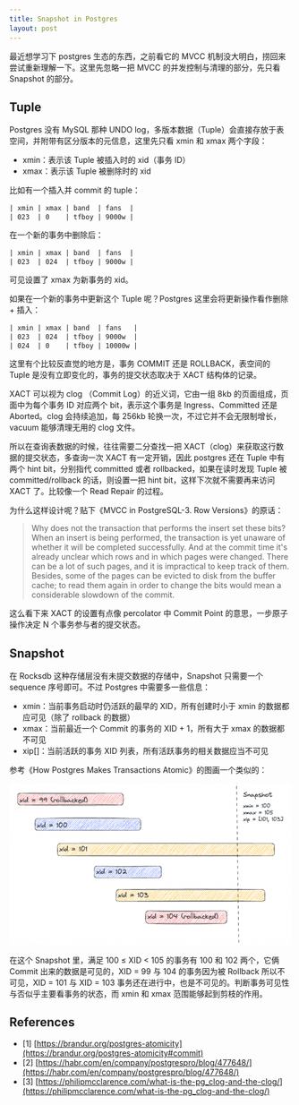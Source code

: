 ```yaml
---
title: Snapshot in Postgres
layout: post
---
```


最近想学习下 postgres 生态的东西，之前看它的 MVCC 机制没大明白，捞回来尝试重新理解一下。这里先忽略一把 MVCC 的并发控制与清理的部分，先只看 Snapshot 的部分。

## Tuple

Postgres 没有 MySQL 那种 UNDO log，多版本数据（Tuple）会直接存放于表空间，并附带有区分版本的元信息，这里先只看 xmin 和 xmax 两个字段：

- xmin：表示该 Tuple 被插入时的 xid（事务 ID）
- xmax：表示该 Tuple 被删除时的 xid

比如有一个插入并 commit 的 tuple：

```
| xmin | xmax | band  | fans  |
| 023  | 0    | tfboy | 9000w |
```

在一个新的事务中删除后：

```
| xmin | xmax | band  | fans  |
| 023  | 024  | tfboy | 9000w |
```

可见设置了 xmax 为新事务的 xid。

如果在一个新的事务中更新这个 Tuple 呢？Postgres 这里会将更新操作看作删除 + 插入：

```
| xmin | xmax | band  | fans   |
| 023  | 024  | tfboy | 9000w  |
| 024  | 0    | tfboy | 10000w |
```

这里有个比较反直觉的地方是，事务 COMMIT 还是 ROLLBACK，表空间的 Tuple 是没有立即变化的，事务的提交状态取决于 XACT 结构体的记录。

XACT 可以视为 clog （Commit Log）的近义词，它由一组 8kb 的页面组成，页面中为每个事务 ID 对应两个 bit，表示这个事务是 Ingress、Committed 还是 Aborted。clog 会持续追加，每 256kb 轮换一次，不过它并不会无限制增长，vacuum 能够清理无用的 clog 文件。

所以在查询表数据的时候，往往需要二分查找一把 XACT（clog）来获取这行数据的提交状态，多查询一次 XACT 有一定开销，因此 postgres 还在 Tuple 中有两个 hint bit，分别指代 committed 或者 rollbacked，如果在读时发现 Tuple 被 committed/rollback 的话，则设置一把 hint bit，这样下次就不需要再来访问 XACT 了。比较像一个 Read Repair 的过程。

为什么这样设计呢？贴下《MVCC in PostgreSQL-3. Row Versions》的原话：

> Why does not the transaction that performs the insert set these bits? When an insert is being performed, the transaction is yet unaware of whether it will be completed successfully. And at the commit time it's already unclear which rows and in which pages were changed. There can be a lot of such pages, and it is impractical to keep track of them. Besides, some of the pages can be evicted to disk from the buffer cache; to read them again in order to change the bits would mean a considerable slowdown of the commit.

这么看下来 XACT 的设置有点像 percolator 中 Commit Point 的意思，一步原子操作决定 N 个事务参与者的提交状态。

## Snapshot

在 Rocksdb 这种存储层没有未提交数据的存储中，Snapshot 只需要一个 sequence 序号即可。不过 Postgres 中需要多一些信息：

- xmin：当前事务启动时仍活跃的最早的 XID，所有创建时小于 xmin 的数据都应可见（除了 rollback 的数据）
- xmax：当前最近一个 Commit 的事务的 XID + 1，所有大于 xmax 的数据都不可见
- xip[]：当前活跃的事务 XID 列表，所有活跃事务的相关数据应当不可见

参考《How Postgres Makes Transactions Atomic》的图画一个类似的：

![](/images/2022-08-16-postgres-snapshot/Screen_Shot_2022-08-16_at_22.48.18.png)

在这个 Snapshot 里，满足 100 ≤ XID < 105 的事务有 100 和 102 两个，它俩 Commit 出来的数据是可见的，XID = 99 与 104 的事务因为被 Rollback 所以不可见，XID = 101 与 XID = 103 事务还在进行中，也是不可见的。判断事务可见性与否似乎主要看事务的状态，而 xmin 和 xmax 范围能够起到剪枝的作用。

## References

- [1] [https://brandur.org/postgres-atomicity](https://brandur.org/postgres-atomicity#commit)
- [2] [https://habr.com/en/company/postgrespro/blog/477648/](https://habr.com/en/company/postgrespro/blog/477648/)
- [3] [https://philipmcclarence.com/what-is-the-pg_clog-and-the-clog/](https://philipmcclarence.com/what-is-the-pg_clog-and-the-clog/)
